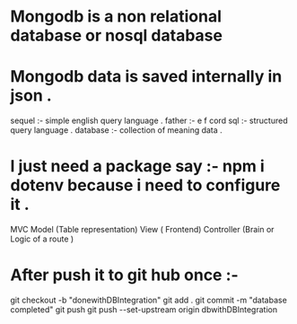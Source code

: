 # Mongodb is a non relational database or nosql database

# Mongodb data is saved internally in json .

sequel :- simple english query language . father :- e f cord
sql :- structured query language .
database :- collection of meaning data .





# I just need a package say :- npm i dotenv because i need to configure it .


MVC 
   Model (Table representation)
   View ( Frontend)
   Controller (Brain or Logic of a route )


# After push it to git hub once :- 

git checkout -b "donewithDBIntegration"
git add .
git commit -m  "database completed"
git push 
git push --set-upstream origin dbwithDBIntegration